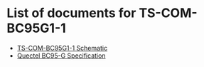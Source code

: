 # List of documents for TS-COM-BC95G1-1
- [TS-COM-BC95G1-1 Schematic](TS-COM-BC95G1-1_SCH.pdf)
- [Quectel BC95-G Specification](https://www.quectel.com/UploadFile/Product/Quectel_BC95-G_NB-IoT_Specification_V1.9.pdf)

